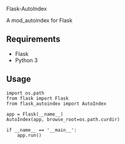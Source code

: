 Flask-AutoIndex

A mod_autoindex for Flask

## Requirements

* Flask
* Python 3

## Usage

```
import os.path
from flask import Flask
from flask_autoindex import AutoIndex

app = Flask(__name__)
AutoIndex(app, browse_root=os.path.curdir)

if __name__ == '__main__':
    app.run()
```
